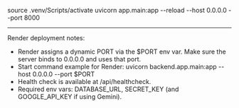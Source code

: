 source .venv/Scripts/activate
uvicorn app.main:app --reload --host 0.0.0.0 --port 8000

---

Render deployment notes:

- Render assigns a dynamic PORT via the $PORT env var. Make sure the server binds to 0.0.0.0 and uses that port.
- Start command example for Render:
  uvicorn backend.app.main:app --host 0.0.0.0 --port $PORT
- Health check is available at /api/healthcheck.
- Required env vars: DATABASE_URL, SECRET_KEY (and GOOGLE_API_KEY if using Gemini).

